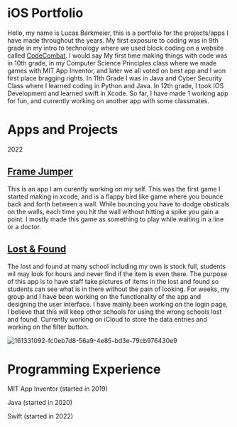 # iOS Portfolio
Hello, my name is Lucas Barkmeier, this is a portfolio for the projects/apps I have made throughout the years. My first exposure to coding was in 9th grade in my intro to technology where we used block coding on a website called [CodeCombat](https://codecombat.com/play/dungeon). I would say My first time making things with code was in 10th grade, in my Computer Science Principles class where we made games with MIT App Inventor, and later we all voted on best app and I won first place bragging rights. In 11th Grade I was in Java and Cyber Security Class where I learned coding in Python and Java. In 12th grade, I took IOS Development and learned swift in Xcode. So far, I have made 1 working app for fun, and currently working on another app with some classmates.

# Apps and Projects

2022

## [Frame Jumper](https://github.com/EPHS-iOS/Frame-Jumper)
This is an app I am curently working on my self. This was the first game I started making in xcode, and is a flappy bird like game where you bounce back and forth between a wall. While bouncing you have to dodge obsticals on the walls, each time you hit the wall without hitting a spike you gain a point. I mostly made this game as something to play while waiting in a line or a doctor.

## [Lost & Found](https://github.com/EPHS-iOS/Minnesota-School-Lost-Found) 

The lost and found at many school including my own is stock full, students wil may look for hours and never find if the item is even there. The purpose of this app is to have staff take pictures of items in the lost and found so students can see what is in there without the pain of looking. For weeks, my group and I have been working on the functionality of the app and designing the user interface. I have mainly been working on the login page, I believe that this will keep other schools for using the wrong schools lost and found. Currently working on iCloud to store the data entries and working on the filter button.

![161331092-fc0eb7d8-56a9-4e85-bd3e-79cb976430e9](https://user-images.githubusercontent.com/70666783/162022794-23f1b3e1-af6e-4283-956f-eb0ae03ec107.png)


# Programming Experience
MIT App Inventor (started in 2019)

Java (started in 2020)

Swift (started in 2022)
